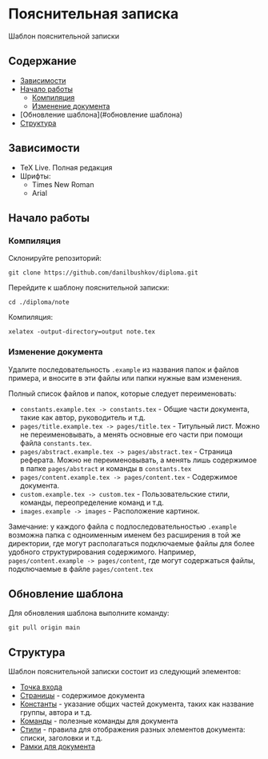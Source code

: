 # Пояснительная записка

Шаблон пояснительной записки

## Содержание

- [Зависимости](#зависимости)
- [Начало работы](#начало-работы)
    + [Компиляция](#компиляция)
    + [Изменение документа](#изменение-документа)
- [Обновление шаблона](#обновление шаблона)
- [Структура](#структура)


## Зависимости

- TeX Live. Полная редакция
- Шрифты:
    + Times New Roman
    + Arial


## Начало работы

### Компиляция

Склонируйте репозиторий:

```console
git clone https://github.com/danilbushkov/diploma.git
```

Перейдите к шаблону пояснительной записки:

```console
cd ./diploma/note
```

Компиляция:

```console
xelatex -output-directory=output note.tex
```

### Изменение документа

Удалите последовательность `.example` из названия папок и файлов примера, и вносите в 
эти файлы или папки нужные вам изменения.

Полный список файлов и папок, 
которые следует переименовать:


- `constants.example.tex -> constants.tex` - Общие части документа, такие как автор, руководитель и т.д.
- `pages/title.example.tex -> pages/title.tex` - Титульный лист. Можно не переименовывать, а
менять основные его части при помощи файла `constants.tex`.
- `pages/abstract.example.tex -> pages/abstract.tex` - Страница реферата. Можно не переименовывать, а менять лишь содержимое в папке `pages/abstract` и команды в `constants.tex`
- `pages/content.example.tex -> pages/content.tex` - Содержимое документа.
- `custom.example.tex -> custom.tex` - Пользовательские стили, команды, переопределение команд и т.д.
- `images.example -> images` - Расположение картинок. 

Замечание: у каждого файла с подпоследовательностью `.example` возможна папка с одноименным именем без расширения в той же 
директории, где могут
располагаться подключаемые файлы для более удобного структурирования содержимого.
Например, `pages/content.example -> pages/content`, где могут содержаться файлы, подключаемые в файле `pages/content.tex`

## Обновление шаблона

Для обновления шаблона выполните команду:

```console
git pull origin main
```

## Структура

Шаблон пояснительной записки состоит из следующий элементов:


- [Точка входа](./note.tex)
- [Страницы](./pages) - содержимое документа
- [Константы](./constants.example.tex) - указание общих частей документа, таких как название группы, автора и т.д.
- [Команды](./commands.tex) - полезные команды для документа
- [Стили](./styles) - правила для отображения разных элементов документа: 
списки, заголовки и т.д.
- [Рамки для документа](.frames.tex)
